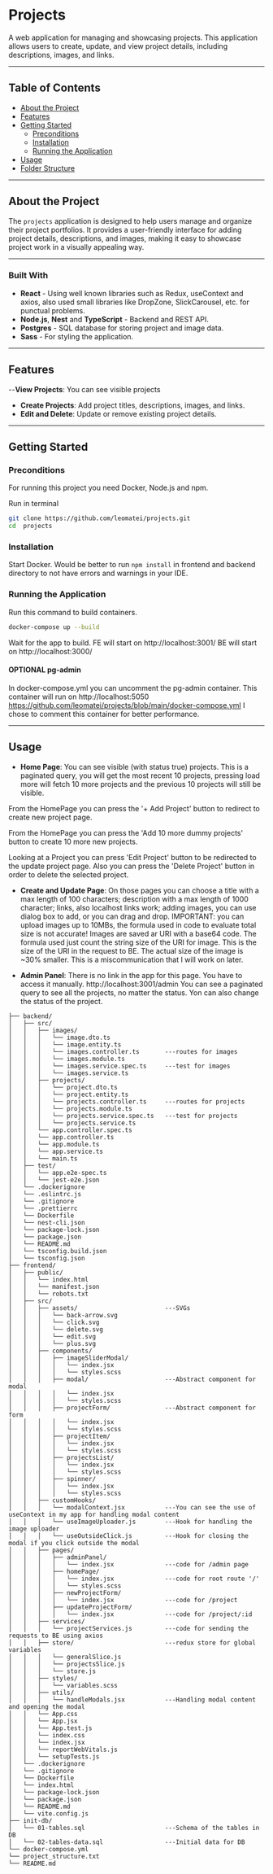 # Projects

A web application for managing and showcasing projects. This application allows users to create, update, and view project details, including descriptions, images, and links.

---

## Table of Contents

- [About the Project](#about-the-project)
- [Features](#features)
- [Getting Started](#getting-started)
  - [Preconditions](#preconditions)
  - [Installation](#installation)
  - [Running the Application](#running-the-application)
- [Usage](#usage)
- [Folder Structure](#folder-structure)

---

## About the Project

The `projects` application is designed to help users manage and organize their project portfolios. It provides a user-friendly interface for adding project details, descriptions, and images, making it easy to showcase project work in a visually appealing way.

---

### Built With

- **React** - Using well known libraries such as Redux, useContext and axios, also used small libraries like DropZone, SlickCarousel, etc. for punctual problems.
- **Node.js**, **Nest** and **TypeScript** - Backend and REST API.
- **Postgres** - SQL database for storing project and image data.
- **Sass** - For styling the application.

---

## Features

--**View Projects**: You can see visible projects

- **Create Projects**: Add project titles, descriptions, images, and links.
- **Edit and Delete**: Update or remove existing project details.

---

## Getting Started

### Preconditions

For running this project you need Docker, Node.js and npm.

Run in terminal

```bash
git clone https://github.com/leomatei/projects.git
cd  projects
```

### Installation

Start Docker. Would be better to run `npm install` in frontend and backend directory to not have errors and warnings in your IDE.

### Running the Application

Run this command to build containers.

```bash
docker-compose up --build
```

Wait for the app to build.
FE will start on http://localhost:3001/
BE will start on http://localhost:3000/

#### OPTIONAL pg-admin

In docker-compose.yml you can uncomment the pg-admin container. This container will run on http://localhost:5050
https://github.com/leomatei/projects/blob/main/docker-compose.yml
I chose to comment this container for better performance.

---

## Usage

- **Home Page**:
  You can see visible (with status true) projects. This is a paginated query, you will get the most recent 10 projects, pressing load more will fetch 10 more projects and the previous 10 projects will still be visible.

From the HomePage you can press the '+ Add Project' button to redirect to create new project page.

From the HomePage you can press the 'Add 10 more dummy projects' button to create 10 more new projects.

Looking at a Project you can press 'Edit Project' button to be redirected to the update project page. Also you can press the 'Delete Project' button in order to delete the selected project.

- **Create and Update Page**:
  On those pages you can choose a title with a max length of 100 characters; description with a max length of 1000 character; links, also localhost links work; adding images, you can use dialog box to add, or you can drag and drop.
  IMPORTANT: you can upload images up to 10MBs, the formula used in code to evaluate total size is not accurate! Images are saved ar URI with a base64 code. The formula used just count the string size of the URI for image. This is the size of the URI in the request to BE. The actual size of the image is ~30% smaller. This is a miscommunication that I will work on later.

- **Admin Panel**:
  There is no link in the app for this page. You have to access it manually.
  http://localhost:3001/admin
  You can see a paginated query to see all the projects, no matter the status.
  Yon can also change the status of the project.

```
├── backend/
│   ├── src/
│   │   ├── images/
│   │   │   └── image.dto.ts
│   │   │   └── image.entity.ts
│   │   │   └── images.controller.ts       ---routes for images
│   │   │   └── images.module.ts
│   │   │   └── images.service.spec.ts     ---test for images
│   │   │   └── images.service.ts
│   │   ├── projects/
│   │   │   └── project.dto.ts
│   │   │   └── project.entity.ts
│   │   │   └── projects.controller.ts     ---routes for projects
│   │   │   └── projects.module.ts
│   │   │   └── projects.service.spec.ts   ---test for projects
│   │   │   └── projects.service.ts
│   │   └── app.controller.spec.ts
│   │   └── app.controller.ts
│   │   └── app.module.ts
│   │   └── app.service.ts
│   │   └── main.ts
│   ├── test/
│   │   └── app.e2e-spec.ts
│   │   └── jest-e2e.json
│   └── .dockerignore
│   └── .eslintrc.js
│   └── .gitignore
│   └── .prettierrc
│   └── Dockerfile
│   └── nest-cli.json
│   └── package-lock.json
│   └── package.json
│   └── README.md
│   └── tsconfig.build.json
│   └── tsconfig.json
├── frontend/
│   ├── public/
│   │   └── index.html
│   │   └── manifest.json
│   │   └── robots.txt
│   ├── src/
│   │   ├── assets/                        ---SVGs
│   │   │   └── back-arrow.svg
│   │   │   └── click.svg
│   │   │   └── delete.svg
│   │   │   └── edit.svg
│   │   │   └── plus.svg
│   │   ├── components/
│   │   │   ├── imageSliderModal/
│   │   │   │   └── index.jsx
│   │   │   │   └── styles.scss
│   │   │   ├── modal/                     ---Abstract component for modal
│   │   │   │   └── index.jsx
│   │   │   │   └── styles.scss
│   │   │   ├── projectForm/               ---Abstract component for form
│   │   │   │   └── index.jsx
│   │   │   │   └── styles.scss
│   │   │   ├── projectItem/
│   │   │   │   └── index.jsx
│   │   │   │   └── styles.scss
│   │   │   ├── projectsList/
│   │   │   │   └── index.jsx
│   │   │   │   └── styles.scss
│   │   │   ├── spinner/
│   │   │   │   └── index.jsx
│   │   │   │   └── styles.scss
│   │   ├── customHooks/
│   │   │   └── modalContext.jsx           ---You can see the use of useContext in my app for handling modal content
│   │   │   └── useImageUploader.js        ---Hook for handling the image uploader
│   │   │   └── useOutsideClick.js         ---Hook for closing the modal if you click outside the modal
│   │   ├── pages/
│   │   │   ├── adminPanel/
│   │   │   │   └── index.jsx              ---code for /admin page
│   │   │   ├── homePage/
│   │   │   │   └── index.jsx              ---code for root route '/'
│   │   │   │   └── styles.scss
│   │   │   ├── newProjectForm/
│   │   │   │   └── index.jsx              ---code for /project
│   │   │   ├── updateProjectForm/
│   │   │   │   └── index.jsx              ---code for /project/:id
│   │   ├── services/
│   │   │   └── projectServices.js         ---code for sending the requests to BE using axios
│   │   ├── store/                         ---redux store for global variables
│   │   │   └── generalSlice.js
│   │   │   └── projectsSlice.js
│   │   │   └── store.js
│   │   ├── styles/
│   │   │   └── variables.scss
│   │   ├── utils/
│   │   │   └── handleModals.jsx           ---Handling modal content and opening the modal
│   │   └── App.css
│   │   └── App.jsx
│   │   └── App.test.js
│   │   └── index.css
│   │   └── index.jsx
│   │   └── reportWebVitals.js
│   │   └── setupTests.js
│   └── .dockerignore
│   └── .gitignore
│   └── Dockerfile
│   └── index.html
│   └── package-lock.json
│   └── package.json
│   └── README.md
│   └── vite.config.js
├── init-db/
│   └── 01-tables.sql                      ---Schema of the tables in DB
│   └── 02-tables-data.sql                 ---Initial data for DB
└── docker-compose.yml
└── project_structure.txt
└── README.md
```
